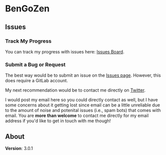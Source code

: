 # BenGoZen

## Issues

### Track My Progress

You can track my progress with issues here: [Issues Board](https://gitlab.com/bencodezen/go-blog/board).

### Submit a Bug or Request

The best way would be to submit an issue on the [Issues page](https://gitlab.com/bencodezen/go-blog/issues). However, this does require a GitLab account.

My next recommendation would be to contact me directly on [Twitter](www.twitter.com/bengozen).

I would post my email here so you could directly contact as well, but I have some concerns about it getting lost since email can be a little unreliable due to the amount of noise and potenital issues (i.e., spam bots) that comes with email. You are **more than welcome** to contact me directly for my email address if you'd like to get in touch with me though!

## About

**Version**: 3.0.1
